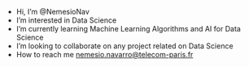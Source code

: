- Hi, I’m @NemesioNav
- I’m interested in Data Science
- I’m currently learning Machine Learning Algorithms and AI for Data Science
- I’m looking to collaborate on any project related on Data Science
- How to reach me nemesio.navarro@telecom-paris.fr
